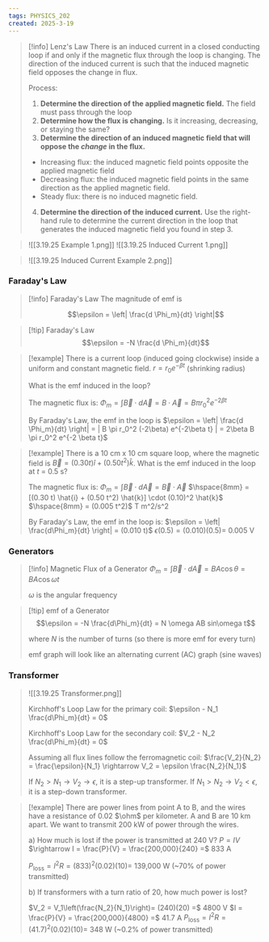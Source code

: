 ```yaml
---
tags: PHYSICS_202
created: 2025-3-19
---
```


> [!info] Lenz's Law
> There is an induced current in a closed conducting loop if and only if the magnetic flux through the loop is changing. The direction of the induced current is such that the induced magnetic field opposes the change in flux.
> 
> Process:
> 1. **Determine the direction of the applied magnetic field.** The field must pass through the loop
> 2. **Determine how the flux is changing.** Is it increasing, decreasing, or staying the same?
> 3. **Determine the direction of an induced magnetic field that will oppose the *change* in the flux.**
> 	- Increasing flux: the induced magnetic field points opposite the applied magnetic field
> 	- Decreasing flux: the induced magnetic field points in the same direction as the applied magnetic field.
> 	- Steady flux: there is no induced magnetic field.
> 4. **Determine the direction of the induced current.** Use the right-hand rule to determine the current direction in the loop that generates the induced magnetic field you found in step 3.

> ![[3.19.25 Example 1.png]]
> ![[3.19.25 Induced Current 1.png]]

> ![[3.19.25 Induced Current Example 2.png]]

### Faraday's Law

> [!info] Faraday's Law
> The magnitude of emf is
> 
> $$\epsilon = \left| \frac{d \Phi_m}{dt} \right|$$

> [!tip] Faraday's Law
> $$\epsilon = -N \frac{d \Phi_m}{dt}$$

> [!example]
> There is a current loop (induced going clockwise) inside a uniform and constant magnetic field.
> $r = r_0 e^{-\beta t}$ (shrinking radius)
> 
> What is the emf induced in the loop?
> 
> The magnetic flux is:
> $\Phi_m = \int \vec{B} \cdot d\vec{A} = B \cdot \vec{A} = B \pi r_0^2 e^{-2\beta t}$
> 
> By Faraday's Law, the emf in the loop is
> $\epsilon = \left| \frac{d \Phi_m}{dt} \right| = | B \pi r_0^2 (-2\beta) e^{-2\beta t} | = 2\beta B \pi r_0^2 e^{-2 \beta t}$

> [!example]
> There is a 10 cm x 10 cm square loop, where the magnetic field is $\vec{B} = (0.30 t) \hat{i} + (0.50 t^2) \hat{k}$. What is the emf induced in the loop at $t$ = 0.5 s?
> 
> The magnetic flux is:
> $\Phi_m = \int \vec{B} \cdot d\vec{A} = \vec{B} \cdot \vec{A}$
> $\hspace{8mm} = [(0.30 t) \hat{i} + (0.50 t^2) \hat{k}] \cdot (0.10)^2 \hat{k}$
> $\hspace{8mm} = (0.005 t^2)$ T m^2/s^2 
> 
> By Faraday's Law, the emf in the loop is:
> $\epsilon = \left| \frac{d\Phi_m}{dt} \right| = (0.010 t)$
> $\epsilon (0.5) = (0.010)(0.5) =$ 0.005 V

### Generators

> [!info] Magnetic Flux of a Generator
> $\Phi_m = \int \vec{B} \cdot d\vec{A} = BA \cos\theta = BA \cos\omega t$
> 
> $\omega$ is the angular frequency

> [!tip] emf of a Generator
> $$\epsilon = -N \frac{d\Phi_m}{dt} = N \omega AB sin\omega t$$
> 
> where $N$ is the number of turns (so there is more emf for every turn)
> 
> emf graph will look like an alternating current (AC) graph (sine waves)

### Transformer

> ![[3.19.25 Transformer.png]]
> 
> Kirchhoff's Loop Law for the primary coil:
> $\epsilon - N_1 \frac{d\Phi_m}{dt} = 0$
> 
> Kirchhoff's Loop Law for the secondary coil:
> $V_2 - N_2 \frac{d\Phi_m}{dt} = 0$
> 
> Assuming all flux lines follow the ferromagnetic coil:
> $\frac{V_2}{N_2} = \frac{\epsilon}{N_1} \rightarrow V_2 = \epsilon \frac{N_2}{N_1}$
> 
> If $N_2 > N_1 \rightarrow V_2 \rightarrow \epsilon$, it is a step-up transformer.
> If $N_1 > N_2 \rightarrow V_2 < \epsilon$, it is a step-down transformer.

> [!example]
> There are power lines from point A to B, and the wires have a resistance of 0.02 $\ohm$ per kilometer. A and B are 10 km apart. We want to transmit 200 kW of power through the wires.
> 
> a) How much is lost if the power is transmitted at 240 V?
> $P = IV$
> $\rightarrow I = \frac{P}{V} = \frac{200,000}{240} =$ 833 A
> 
> $P_{\text{loss}} = I^2 R = (833)^2(0.02)(10) =$ 139,000 W (~70% of power transmitted)
> 
> b) If transformers with a turn ratio of 20, how much power is lost?
> 
> $V_2 = V_1\left(\frac{N_2}{N_1}\right)= (240)(20) =$ 4800 V
> $I = \frac{P}{V} = \frac{200,000}{4800} =$ 41.7 A
> $P_{\text{loss}} = I^2 R = (41.7)^2 (0.02)(10) =$ 348 W (~0.2% of power transmitted)